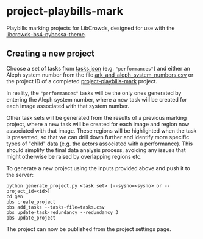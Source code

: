 # project-playbills-mark

Playbills marking projects for LibCrowds, designed for use with the 
[libcrowds-bs4-pybossa-theme](https://github.com/LibCrowds/libcrowds-bs4-pybossa-theme).


## Creating a new project

Choose a set of tasks from [tasks.json](tasks/tasks.json) (e.g. `"performances"`) 
and either an Aleph system number from the file 
[ark_and_aleph_system_numbers.csv](tasks/ark_and_aleph_system_numbers.csv) or 
the project ID of a completed 
[project-playbills-mark](https://github.com/LibCrowds/project-playbills-mark) 
project.

In reality, the `"performances"` tasks will be the only ones generated by 
entering the Aleph system number, where a new task will be created
for each image associated with that system number. 

Other task sets will be generated from the results of a previous marking project, 
where a new task will be created for each image and region now associated with 
that image. These regions will be highlighted when the task is presented, so 
that we can drill down further and identify more specific types of "child" 
data (e.g. the actors associated with a performance). This should simplify the final 
data analysis process, avoiding any issues that might otherwise be raised by 
overlapping regions etc.

To generate a new project using the inputs provided above and push it to the server:

```
python generate_project.py <task set> [--sysno=<sysno> or --project_id=<id>]
cd gen
pbs create_project
pbs add_tasks --tasks-file=tasks.csv
pbs update-task-redundancy --redundancy 3
pbs update_project
```

The project can now be published from the project settings page.
